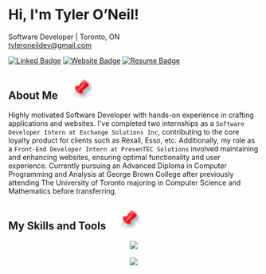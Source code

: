 # Hi, I'm Tyler O’Neil!

Software Developer | Toronto, ON  
tyleroneildev@gmail.com  

<a href="https://linkedin.com/in/tyler-oneil-dev"><img src="https://custom-icon-badges.demolab.com/badge/LinkedIn-0A0A0A?style=for-the-badge&logo=linkedin-white&logoColor=fff" alt="Linked Badge"></a> 
<a href="https://tyleroneil.dev"><img src="https://img.shields.io/badge/Website-0A0A0A?style=for-the-badge&logo=react&logoColor=white" alt="Website Badge"></a> 
<a href="https://tyleroneil.dev/Tyler-Oneil-Resume.pdf"><img src="https://img.shields.io/badge/Resume-0A0A0A?style=for-the-badge&logo=readme&logoColor=fff" alt="Resume Badge"></a> 

## About Me[![](https://raw.githubusercontent.com/aregtech/areg-sdk/master/docs/img/pin.svg)](#about-me)

Highly motivated Software Developer with hands-on experience in crafting applications and websites. I've completed two internships as a `Software Developer Intern at Exchange Solutions Inc`, contributing to the core loyalty product for clients such as Rexall, Esso, etc. Additionally, my role as a `Front-End Developer Intern at PresenTEC Solutions` involved maintaining and enhancing websites, ensuring optimal functionality and user experience. Currently pursuing an Advanced Diploma in Computer Programming and Analysis at George Brown College after previously attending The University of Toronto majoring in Computer Science and Mathematics before transferring.

## My Skills and Tools[![](https://raw.githubusercontent.com/aregtech/areg-sdk/master/docs/img/pin.svg)](#my-skills-and-tools)

<p align="center">
  <img src="https://skillicons.dev/icons?i=html,css,bootstrap,tailwind,js,ts,react,nodejs,expressjs,php,python,java,cs,bash,r" />
</p>
<p align="center">
  <img src="https://skillicons.dev/icons?i=aws,azure,docker,vscode,neovim,git,linux,jest,mysql,sqlite,mongodb,firebase,dotnet,vite,latex" />
</p>
